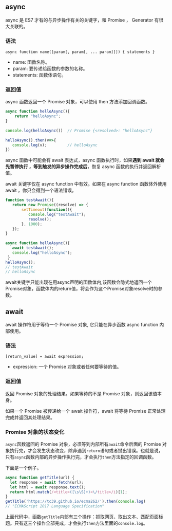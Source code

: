 ## async

async 是 ES7 才有的与异步操作有关的关键字，和 Promise ， Generator 有很大关联的。

### 语法

```
async function name([param[, param[, ... param]]]) { statements }
```

- name: 函数名称。
- param: 要传递给函数的参数的名称。
- statements: 函数体语句。

### 返回值

async 函数返回一个 Promise 对象，可以使用 then 方法添加回调函数。


```js
async function helloAsync(){
    return "helloAsync";
}
  
console.log(helloAsync())  // Promise {<resolved>: "helloAsync"}
 
helloAsync().then(v=>{
   console.log(v);         // helloAsync
})
```
async 函数中可能会有 await 表达式，async 函数执行时，如果**遇到 await 就会先暂停执行 ，等到触发的异步操作完成后**，恢复 async 函数的执行并返回解析值。

await 关键字仅在 async function 中有效。如果在 async function 函数体外使用 await ，你只会得到一个语法错误。

```js
function testAwait(){
   return new Promise((resolve) => {
       setTimeout(function(){
          console.log("testAwait");
          resolve();
       }, 1000);
   });
}
 
async function helloAsync(){
   await testAwait();
   console.log("helloAsync");
 }
helloAsync();
// testAwait
// helloAsync
```

await关键字只能出现在用async声明的函数体内,该函数会隐式地返回一个Promise对象，函数体内的return值，将会作为这个Promise对象resolve时的参数。

## await

await 操作符用于等待一个 Promise 对象, 它只能在异步函数 async function 内部使用。

### 语法

```
[return_value] = await expression;
```

- expression: 一个 Promise 对象或者任何要等待的值。

### 返回值

返回 Promise 对象的处理结果。如果等待的不是 Promise 对象，则返回该值本身。

如果一个 Promise 被传递给一个 await 操作符，await 将等待 Promise 正常处理完成并返回其处理结果。



### Promise 对象的状态变化

`async`函数返回的 Promise 对象，必须等到内部所有`await`命令后面的 Promise 对象执行完，才会发生状态改变，除非遇到`return`语句或者抛出错误。也就是说，只有`async`函数内部的异步操作执行完，才会执行`then`方法指定的回调函数。

下面是一个例子。

```javascript
async function getTitle(url) {
  let response = await fetch(url);
  let html = await response.text();
  return html.match(/<title>([\s\S]+)<\/title>/i)[1];
}
getTitle('https://tc39.github.io/ecma262/').then(console.log)
// "ECMAScript 2017 Language Specification"
```

上面代码中，函数`getTitle`内部有三个操作：抓取网页、取出文本、匹配页面标题。只有这三个操作全部完成，才会执行`then`方法里面的`console.log`。